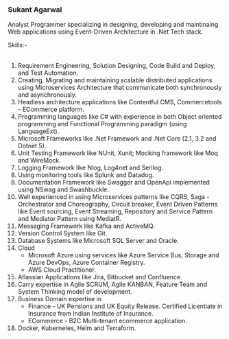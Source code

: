 ### Sukant Agarwal
Analyst Programmer specializing in designing, developing and maintinaing Web applications using Event-Driven Architecture in .Net Tech stack.

Skills:-
<br>
<br>
<!--<img src="https://upload.wikimedia.org/wikipedia/commons/e/ee/.NET_Core_Logo.svg" height="46"><br>
<img src="https://static1.smartbear.co/swagger/media/images/logos/oas_original-01.svg" height="46"><br>
<img src="https://www.gatsbyjs.com/Gatsby-Logo.svg" height="46"><br>
-->
1. Requirement Engineering, Solution Designing, Code Build and Deploy, and Test Automation.
2. Creating, Migrating and maintaining scalable distributed applications using Microservices Architecture that communicate both synchronously and asynchronously.
3. Headless architecture applications like Contentful CMS, Commercetools - ECommerce platform.
4. Programming languages like C# with experience in both Object oriented programming and Functional Programming paradigm (using LanguageExt).
5. Microsoft Frameworks like .Net Framework and .Net Core (2.1, 3.2 and Dotnet 5).
6. Unit Testing Framework like NUnit, Xunit; Mocking framework like Moq and WireMock.
7. Logging Framework like Nlog, Log4net and Serilog.
8. Using monitoring tools like Splunk and Datadog.
9. Documentation Framework like Swagger and OpenApi implemented using NSwag and Swashbuckle.
10. Well experienced in using Microservices patterns like CQRS, Saga - Orchestrator and Choreography, Circuit breaker, Event Driven Patterns like Event sourcing, Event Streaming, Repository and Service Pattern and Mediator Pattern using MediatR.
11. Messaging Framework like Kafka and ActiveMQ.
12. Version Control System like Git.
13. Database Systems like Microsoft SQL Server and Oracle.
14. Cloud
	* Microsoft Azure using services like Azure Service Bus, Storage and Azure DevOps, Azure Container Registry.
	* AWS Cloud Practitioner.
15. Atlassian Applications like Jira, Bitbucket and Confluence.
16. Carry expertise in Agile SCRUM, Agile KANBAN, Feature Team and System Thinking model of development.
17. Business Domain expertise in 
	* Finance - UK Pensions and UK Equity Release. Certified Licentiate in Insurance from Indian Institute of Insurance.
	* ECommerce - B2C Multi-tenant ecommerce application.
18. Docker, Kubernetes, Helm and Terraform.
<br>
<br>

